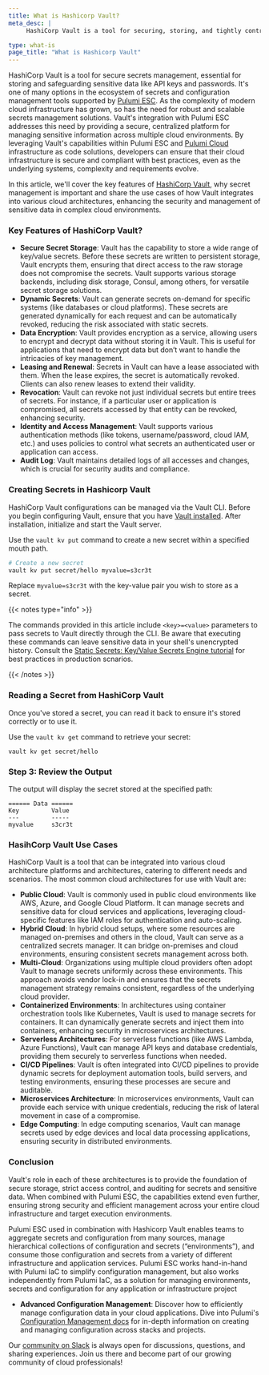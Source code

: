 ```yaml
---
title: What is Hashicorp Vault?
meta_desc: |
     HashiCorp Vault is a tool for securing, storing, and tightly controlling access to tokens, passwords, certificates, and encryption keys.

type: what-is
page_title: "What is Hashicorp Vault"
---
```


HashiCorp Vault is a tool for secure secrets management, essential for storing and safeguarding sensitive data like API keys and passwords. It's one of many options in the ecosystem of secrets and configuration management tools supported by [Pulumi ESC](https://www.pulumi.com/product/esc/). As the complexity of modern cloud infrastructure has grown, so has the need for robust and scalable secrets management solutions. Vault's integration with Pulumi ESC addresses this need by providing a secure, centralized platform for managing sensitive information across multiple cloud environments. By leveraging Vault's capabilities within Pulumi ESC and [Pulumi Cloud](https://www.pulumi.com/product/pulumi-cloud/) infrastructure as code solutions, developers can ensure that their cloud infrastructure is secure and compliant with best practices, even as the underlying systems, complexity and requirements evolve.

In this article, we'll cover the key features of [HashiCorp Vault](https://www.hashicorp.com/products/vault), why secret management is important and share the use cases of how Vault integrates into various cloud architectures, enhancing the security and management of sensitive data in complex cloud environments.

### Key Features of HashiCorp Vault?

- **Secure Secret Storage**: Vault has the capability to store a wide range of key/value secrets. Before these secrets are written to persistent storage, Vault encrypts them, ensuring that direct access to the raw storage does not compromise the secrets. Vault supports various storage backends, including disk storage, Consul, among others, for versatile secret storage solutions.
- **Dynamic Secrets**: Vault can generate secrets on-demand for specific systems (like databases or cloud platforms). These secrets are generated dynamically for each request and can be automatically revoked, reducing the risk associated with static secrets.
- **Data Encryption**: Vault provides encryption as a service, allowing users to encrypt and decrypt data without storing it in Vault. This is useful for applications that need to encrypt data but don’t want to handle the intricacies of key management.
- **Leasing and Renewal**: Secrets in Vault can have a lease associated with them. When the lease expires, the secret is automatically revoked. Clients can also renew leases to extend their validity.
- **Revocation**: Vault can revoke not just individual secrets but entire trees of secrets. For instance, if a particular user or application is compromised, all secrets accessed by that entity can be revoked, enhancing security.
- **Identity and Access Management**: Vault supports various authentication methods (like tokens, username/password, cloud IAM, etc.) and uses policies to control what secrets an authenticated user or application can access.
- **Audit Log**: Vault maintains detailed logs of all accesses and changes, which is crucial for security audits and compliance.

### Creating Secrets in Hashicorp Vault

HashiCorp Vault configurations can be managed via the Vault CLI. Before you begin configuring Vault, ensure that you have [Vault installed](https://www.vaultproject.io/downloads). After installation, initialize and start the Vault server.

Use the `vault kv put` command to create a new secret within a specified mouth path.

```bash
# Create a new secret
vault kv put secret/hello myvalue=s3cr3t
```

Replace `myvalue=s3cr3t` with the key-value pair you wish to store as a secret.

{{< notes type="info" >}}

The commands provided in this article include `<key>=<value>` parameters to pass secrets to Vault directly through the CLI. Be aware that executing these commands can leave sensitive data in your shell's unencrypted history. Consult the [Static Secrets: Key/Value Secrets Engine tutorial](https://www.vaultproject.io/docs/secrets/kv/kv-v2) for best practices in production scnarios.

{{< /notes >}}

### Reading a Secret from HashiCorp Vault

Once you've stored a secret, you can read it back to ensure it's stored correctly or to use it.

Use the `vault kv get` command to retrieve your secret:

```shell
vault kv get secret/hello
```

### Step 3: Review the Output

The output will display the secret stored at the specified path:

```plaintext
====== Data ======
Key         Value
---         -----
myvalue     s3cr3t
```

### HasihCorp Vault Use Cases

HashiCorp Vault is a tool that can be integrated into various cloud architecture platforms and architectures, catering to different needs and scenarios. The most common cloud architectures for use with Vault are:

- **Public Cloud**: Vault is commonly used in public cloud environments like AWS, Azure, and Google Cloud Platform. It can manage secrets and sensitive data for cloud services and applications, leveraging cloud-specific features like IAM roles for authentication and auto-scaling.
- **Hybrid Cloud**: In hybrid cloud setups, where some resources are managed on-premises and others in the cloud, Vault can serve as a centralized secrets manager. It can bridge on-premises and cloud environments, ensuring consistent secrets management across both.
- **Multi-Cloud**: Organizations using multiple cloud providers often adopt Vault to manage secrets uniformly across these environments. This approach avoids vendor lock-in and ensures that the secrets management strategy remains consistent, regardless of the underlying cloud provider.
- **Containerized Environments**: In architectures using container orchestration tools like Kubernetes, Vault is used to manage secrets for containers. It can dynamically generate secrets and inject them into containers, enhancing security in microservices architectures.
- **Serverless Architectures**: For serverless functions (like AWS Lambda, Azure Functions), Vault can manage API keys and database credentials, providing them securely to serverless functions when needed.
- **CI/CD Pipelines**: Vault is often integrated into CI/CD pipelines to provide dynamic secrets for deployment automation tools, build servers, and testing environments, ensuring these processes are secure and auditable.
- **Microservices Architecture**: In microservices environments, Vault can provide each service with unique credentials, reducing the risk of lateral movement in case of a compromise.
- **Edge Computing**: In edge computing scenarios, Vault can manage secrets used by edge devices and local data processing applications, ensuring security in distributed environments.

### Conclusion

Vault's role in each of these architectures is to provide the foundation of secure storage, strict access control, and auditing for secrets and sensitive data. When combined with Pulumi ESC, the capabilities extend even further, ensuring strong security and efficient management across your entire cloud infrastructure and target execution environments.

Pulumi ESC used in combination with Hashicorp Vault enables teams to aggregate secrets and configuration from many sources, manage hierarchical collections of configuration and secrets (“environments”), and consume those configuration and secrets from a variety of different infrastructure and application services. Pulumi ESC works hand-in-hand with Pulumi IaC to simplify configuration management, but also works independently from Pulumi IaC, as a solution for managing environments, secrets and configuration for any application or infrastructure project

- **Advanced Configuration Management**: Discover how to efficiently manage configuration data in your cloud applications. Dive into Pulumi's [Configuration Management docs](/docs/concepts/config/) for in-depth information on creating and managing configuration across stacks and projects.

Our [community on Slack](https://slack.pulumi.com/) is always open for discussions, questions, and sharing experiences. Join us there and become part of our growing community of cloud professionals!
